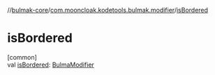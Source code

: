 //[bulmak-core](../../index.md)/[com.mooncloak.kodetools.bulmak.modifier](index.md)/[isBordered](is-bordered.md)

# isBordered

[common]\
val [isBordered](is-bordered.md): [BulmaModifier](-bulma-modifier/index.md)
